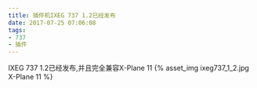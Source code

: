 ```yaml
---
title: 插件机IXEG 737 1.2已经发布
date: 2017-07-25 07:06:08
tags:
- 737
- 插件
---
```


IXEG 737 1.2已经发布,并且完全兼容X-Plane 11
{% asset_img ixeg737_1_2.jpg X-Plane 11 %}
